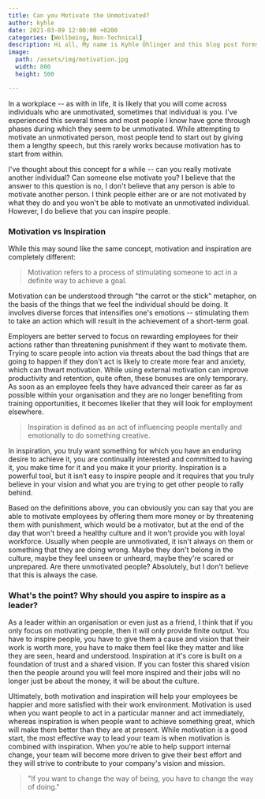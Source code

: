 ```yaml
---
title: Can you Motivate the Unmotivated?
author: kyhle
date: 2021-03-09 12:00:00 +0200
categories: [Wellbeing, Non-Technical]
description: Hi all, My name is Kyhle Öhlinger and this blog post forms part of my personal blog. If you enjoy any of the posts, feel free to reach out and let me know :) 
image:
  path: /assets/img/motivation.jpg
  width: 800
  height: 500

--- 
```


In a workplace -- as with in life, it is likely that you will come across individuals who are unmotivated, sometimes that individual is you. I've experienced this several times and most people I know have gone through phases during which they seem to be unmotivated. While attempting to motivate an unmotivated person, most people tend to start out by giving them a lengthy speech, but this rarely works because motivation has to start from within. 

I've thought about this concept for a while -- can you really motivate another individual? Can someone else motivate you? I believe that the answer to this question is no, I don't believe that any person is able to motivate another person. I think people either are or are not motivated by what they do and you won't be able to motivate an unmotivated individual. However, I do believe that you can inspire people.

### Motivation vs Inspiration

While this may sound like the same concept, motivation and inspiration are completely different:

> Motivation refers to a process of stimulating someone to act in a definite way to achieve a goal.	

Motivation can be understood through "the carrot or the stick" metaphor, on the basis of the things that we feel the individual should be doing. It involves diverse forces that intensifies one's emotions -- stimulating them to take an action which will result in the achievement of a short-term goal. 

Employers are better served to focus on rewarding employees for their actions rather than threatening punishment if they want to motivate them. Trying to scare people into action via threats about the bad things that are going to happen if they don't act is likely to create more fear and anxiety, which can thwart motivation. While using external motivation can improve productivity and retention, quite often, these bonuses are only temporary. As soon as an employee feels they have advanced their career as far as possible within your organisation and they are no longer benefiting from training opportunities, it becomes likelier that they will look for employment elsewhere. 

> Inspiration is defined as an act of influencing people mentally and emotionally to do something creative.

In inspiration, you truly want something for which you have an enduring desire to achieve it, you are continually interested and committed to having it, you make time for it and you make it your priority. Inspiration is a powerful tool, but it isn’t easy to inspire people and it requires that you truly believe in your vision and what you are trying to get other people to rally behind.

Based on the definitions above, you can obviously you can say that you are able to motivate employees by offering them more money or by threatening them with punishment, which would be a motivator, but at the end of the day that won't breed a healthy culture and it won't provide you with loyal workforce. Usually when people are unmotivated, it isn't always on them or something that they are doing wrong. Maybe they don't belong in the culture, maybe they feel unseen or unheard, maybe they're scared or unprepared. Are there unmotivated people? Absolutely, but I don't believe that this is always the case.

### What's the point? Why should you aspire to inspire as a leader? 
As a leader within an organisation or even just as a friend, I think that if you only focus on motivating people, then it will only provide finite output. You have to inspire people, you have to give them a cause and vision that their work is worth more, you have to make them feel like they matter and like they are seen, heard and understood. Inspiration at it's core is built on a foundation of trust and a shared vision. If you can foster this shared vision then the people around you will feel more inspired and their jobs will no longer just be about the money, it will be about the culture. 

Ultimately, both motivation and inspiration will help your employees be happier and more satisfied with their work environment. Motivation is used when you want people to act in a particular manner and act immediately, whereas inspiration is when people want to achieve something great, which will make them better than they are at present. While motivation is a good start, the most effective way to lead your team is when motivation is combined with inspiration. When you’re able to help support internal change, your team will become more driven to give their best effort and they will strive to contribute to your company's vision and mission.

> "If you want to change the way of being, you have to change the way of doing."